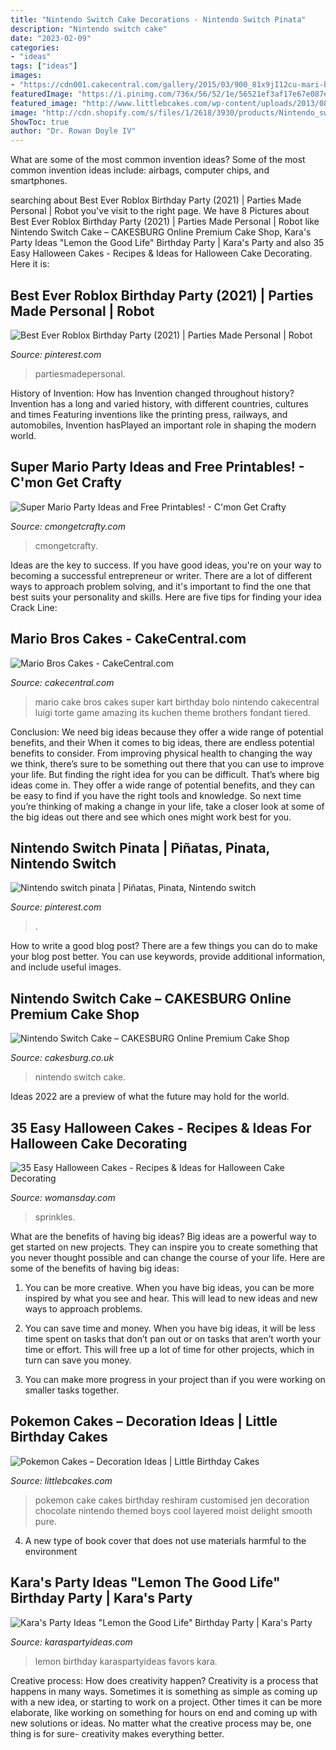 ```yaml
---
title: "Nintendo Switch Cake Decorations - Nintendo Switch Pinata"
description: "Nintendo switch cake"
date: "2023-02-09"
categories:
- "ideas"
tags: ["ideas"]
images:
- "https://cdn001.cakecentral.com/gallery/2015/03/900_81x9jI12cu-mari-bros-cakes.jpg"
featuredImage: "https://i.pinimg.com/736x/56/52/1e/56521ef3af17e67e087e9330b20fcc4f.jpg"
featured_image: "http://www.littlebcakes.com/wp-content/uploads/2013/08/Pokemon-Cakes.jpg"
image: "http://cdn.shopify.com/s/files/1/2618/3930/products/Nintendo_switch_cake_11_1200x1200.jpg?v=1558909868"
ShowToc: true
author: "Dr. Rowan Doyle IV"
---
```



What are some of the most common invention ideas?
Some of the most common invention ideas include: airbags, computer chips, and smartphones.

	

		
searching about Best Ever Roblox Birthday Party (2021) | Parties Made Personal | Robot you've visit to the right page. We have 8 Pictures about Best Ever Roblox Birthday Party (2021) | Parties Made Personal | Robot like Nintendo Switch Cake – CAKESBURG Online Premium Cake Shop, Kara&#039;s Party Ideas &quot;Lemon the Good Life&quot; Birthday Party | Kara&#039;s Party and also 35 Easy Halloween Cakes - Recipes &amp; Ideas for Halloween Cake Decorating. Here it is:
		
    
## Best Ever Roblox Birthday Party (2021) | Parties Made Personal | Robot

<img loading=lazy src="https://i.pinimg.com/736x/a2/1d/29/a21d298d92ef519426850355c1faea97.jpg" onerror="this.onerror=null;this.src='https://tse2.mm.bing.net/th?id=OIP.hdAxWwgXRoH7gSLz4C9kMQHaE8&amp;pid=15.1';" alt="Best Ever Roblox Birthday Party (2021) | Parties Made Personal | Robot">

_Source: pinterest.com_

>partiesmadepersonal. 

	

History of Invention: How has Invention changed throughout history?
Invention has a long and varied history, with different countries, cultures and times Featuring inventions like the printing press, railways, and automobiles, Invention hasPlayed an important role in shaping the modern world.

    
## Super Mario Party Ideas and Free Printables! - C&#039;mon Get Crafty

<img loading=lazy src="https://cmongetcrafty.com/wp-content/uploads/2017/10/Super-Mario-backdrop-food-display-opt.jpg" onerror="this.onerror=null;this.src='https://tse1.mm.bing.net/th?id=OIP.OP4GmtGiiegOXC70_yOx7QHaLG&amp;pid=15.1';" alt="Super Mario Party Ideas and Free Printables! - C&#039;mon Get Crafty">

_Source: cmongetcrafty.com_

>cmongetcrafty. 

	

Ideas are the key to success. If you have good ideas, you're on your way to becoming a successful entrepreneur or writer. There are a lot of different ways to approach problem solving, and it's important to find the one that best suits your personality and skills. Here are five tips for finding your idea Crack Line:

    
## Mario Bros Cakes - CakeCentral.com

<img loading=lazy src="https://cdn001.cakecentral.com/gallery/2015/03/900_81x9jI12cu-mari-bros-cakes.jpg" onerror="this.onerror=null;this.src='https://tse3.mm.bing.net/th?id=OIP.Ti-B_3nKXHonP_iICTLu4gHaLL&amp;pid=15.1';" alt="Mario Bros Cakes - CakeCentral.com">

_Source: cakecentral.com_

>mario cake bros cakes super kart birthday bolo nintendo cakecentral luigi torte game amazing its kuchen theme brothers fondant tiered. 

	

Conclusion: We need big ideas because they offer a wide range of potential benefits, and their
When it comes to big ideas, there are endless potential benefits to consider. From improving physical health to changing the way we think, there’s sure to be something out there that you can use to improve your life. But finding the right idea for you can be difficult. That’s where big ideas come in. They offer a wide range of potential benefits, and they can be easy to find if you have the right tools and knowledge. So next time you’re thinking of making a change in your life, take a closer look at some of the big ideas out there and see which ones might work best for you.

    
## Nintendo Switch Pinata | Piñatas, Pinata, Nintendo Switch

<img loading=lazy src="https://i.pinimg.com/736x/56/52/1e/56521ef3af17e67e087e9330b20fcc4f.jpg" onerror="this.onerror=null;this.src='https://tse2.mm.bing.net/th?id=OIP.mlZQHrIeYTr_M8hfLpZ_5wHaLi&amp;pid=15.1';" alt="Nintendo switch pinata | Piñatas, Pinata, Nintendo switch">

_Source: pinterest.com_

>. 

	

How to write a good blog post?
There are a few things you can do to make your blog post better. You can use keywords, provide additional information, and include useful images.

    
## Nintendo Switch Cake – CAKESBURG Online Premium Cake Shop

<img loading=lazy src="http://cdn.shopify.com/s/files/1/2618/3930/products/Nintendo_switch_cake_11_1200x1200.jpg?v=1558909868" onerror="this.onerror=null;this.src='https://tse4.mm.bing.net/th?id=OIP.8XIMddlKxpbgrf3O07lWNAHaHa&amp;pid=15.1';" alt="Nintendo Switch Cake – CAKESBURG Online Premium Cake Shop">

_Source: cakesburg.co.uk_

>nintendo switch cake. 

	

Ideas 2022 are a preview of what the future may hold for the world.

    
## 35 Easy Halloween Cakes - Recipes &amp; Ideas For Halloween Cake Decorating

<img loading=lazy src="https://hips.hearstapps.com/hmg-prod.s3.amazonaws.com/images/halloween-cakes-black-velvet-cake-1530215738.jpg?crop=1xw:1xh;center,top&amp;resize=768:*" onerror="this.onerror=null;this.src='https://tse1.mm.bing.net/th?id=OIP.KdJi0SitXkL7myjedPnQbAHaLH&amp;pid=15.1';" alt="35 Easy Halloween Cakes - Recipes &amp; Ideas for Halloween Cake Decorating">

_Source: womansday.com_

>sprinkles. 

	

What are the benefits of having big ideas?
Big ideas are a powerful way to get started on new projects. They can inspire you to create something that you never thought possible and can change the course of your life. Here are some of the benefits of having big ideas:
1. You can be more creative. When you have big ideas, you can be more inspired by what you see and hear. This will lead to new ideas and new ways to approach problems.

2. You can save time and money. When you have big ideas, it will be less time spent on tasks that don’t pan out or on tasks that aren’t worth your time or effort. This will free up a lot of time for other projects, which in turn can save you money.

3. You can make more progress in your project than if you were working on smaller tasks together.

    
## Pokemon Cakes – Decoration Ideas | Little Birthday Cakes

<img loading=lazy src="http://www.littlebcakes.com/wp-content/uploads/2013/08/Pokemon-Cakes.jpg" onerror="this.onerror=null;this.src='https://tse2.mm.bing.net/th?id=OIP.TouUWuwEypbUiQsId-nAagHaE7&amp;pid=15.1';" alt="Pokemon Cakes – Decoration Ideas | Little Birthday Cakes">

_Source: littlebcakes.com_

>pokemon cake cakes birthday reshiram customised jen decoration chocolate nintendo themed boys cool layered moist delight smooth pure. 

	

4. A new type of book cover that does not use materials harmful to the environment 

    
## Kara&#039;s Party Ideas &quot;Lemon The Good Life&quot; Birthday Party | Kara&#039;s Party

<img loading=lazy src="http://karaspartyideas.com/wp-content/uploads/2016/08/Lemon-the-Good-Life-Birthday-Party-via-Karas-Party-Ideas-KarasPartyIdeas.com7_.jpg" onerror="this.onerror=null;this.src='https://tse3.mm.bing.net/th?id=OIP.d2NzbTeR0Whc8EhTxKtciwHaLH&amp;pid=15.1';" alt="Kara&#039;s Party Ideas &quot;Lemon the Good Life&quot; Birthday Party | Kara&#039;s Party">

_Source: karaspartyideas.com_

>lemon birthday karaspartyideas favors kara. 

	

Creative process: How does creativity happen?
Creativity is a process that happens in many ways. Sometimes it is something as simple as coming up with a new idea, or starting to work on a project. Other times it can be more elaborate, like working on something for hours on end and coming up with new solutions or ideas. No matter what the creative process may be, one thing is for sure- creativity makes everything better.

